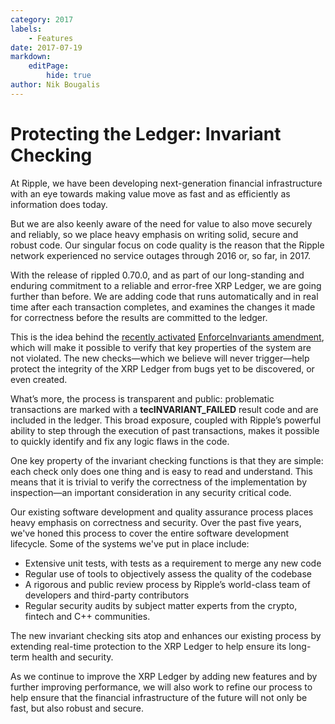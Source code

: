 ```yaml
---
category: 2017
labels:
    - Features
date: 2017-07-19
markdown:
    editPage:
        hide: true
author: Nik Bougalis
---
```

# Protecting the Ledger: Invariant Checking

At Ripple, we have been developing next-generation financial infrastructure with an eye towards making value move as fast and as efficiently as information does today.

But we are also keenly aware of the need for value to also move securely and reliably, so we place heavy emphasis on writing solid, secure and robust code. Our singular focus on code quality is the reason that the Ripple network experienced no service outages through 2016 or, so far, in 2017.

With the release of rippled 0.70.0, and as part of our long-standing and enduring commitment to a reliable and error-free XRP Ledger, we are going further than before. We are adding code that runs automatically and in real time after each transaction completes, and examines the changes it made for correctness before the results are committed to the ledger.

This is the idea behind the [recently activated](https://xrpcharts.ripple.com/#/transactions/17593B03F7D3283966F3C0ACAF4984F26E9D884C9A202097DAED0523908E76C6) [EnforceInvariants amendment](https://ripple.com/build/amendments/#enforceinvariants), which will make it possible to verify that key properties of the system are not violated. The new checks—which we believe will never trigger—help protect the integrity of the XRP Ledger from bugs yet to be discovered, or even created.

What’s more, the process is transparent and public: problematic transactions are marked with a **tecINVARIANT_FAILED** result code and are included in the ledger. This broad exposure, coupled with Ripple’s powerful ability to step through the execution of past transactions, makes it possible to quickly identify and fix any logic flaws in the code.

One key property of the invariant checking functions is that they are simple: each check only does one thing and is easy to read and understand. This means that it is trivial to verify the correctness of the implementation by inspection—an important consideration in any security critical code.

Our existing software development and quality assurance process places heavy emphasis on correctness and security. Over the past five years, we've honed this process to cover the entire software development lifecycle. Some of the systems we've put in place include:

- Extensive unit tests, with tests as a requirement to merge any new code
- Regular use of tools to objectively assess the quality of the codebase
- A rigorous and public review process by Ripple’s world-class team of developers and third-party contributors
- Regular security audits by subject matter experts from the crypto, fintech and C++ communities.

The new invariant checking sits atop and enhances our existing process by extending real-time protection to the XRP Ledger to help ensure its long-term health and security.

As we continue to improve the XRP Ledger by adding new features and by further improving performance, we will also work to refine our process to help ensure that the financial infrastructure of the future will not only be fast, but also robust and secure.
